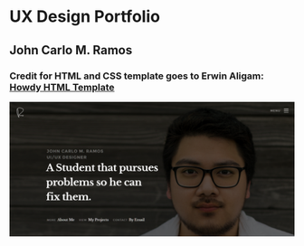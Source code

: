 # UX Design Portfolio
## John Carlo M. Ramos
### Credit for HTML and CSS template goes to Erwin Aligam: [Howdy HTML Template](https://pixelbuddha.net/html/howdy-html-template-free-download)

![Portfolio Splash Page](https://github.com/N00172468/John_Carlo_M_Ramos_UX_Design_Portfolio/blob/master/images/portfolio_homescreen.PNG)

